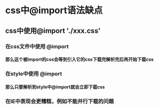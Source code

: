# css中@import语法缺点

## css中使用@import './xxx.css'
### 在css文件中使用 @import 
#### 那么这个被import的css会等到引入它的css下载完解析完后再开始下载css
### 在style中使用 @import 
#### 那么只要解析到style中@import就会立即下载css

### 在IE中表现会更糟糕，例如不能并行下载的问题
